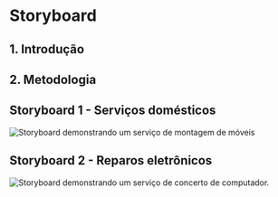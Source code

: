 # Storyboard

## 1. Introdução

## 2. Metodologia

## Storyboard 1 - Serviços domésticos

<label for="sb1">
    <img src="assets/images/storyboard1.png" class="zoom" alt="Storyboard demonstrando um serviço de montagem de móveis" />
</label>

## Storyboard 2 - Reparos eletrônicos

<label for="sb2">
    <img src="assets/images/storyboard2.png" class="zoom" alt="Storyboard demonstrando um serviço de concerto de computador." />
</label>
